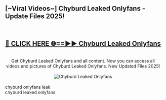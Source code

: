 <h2>[~Viral Videos~] Chyburd Leaked Onlyfans - Update Files 2025!</h2>
<br>
<div align="center">
<h2><a href="https://betterlinks.top/A2PfLJ" rel="nofollow">🔴 CLICK HERE 🌐==►► Chyburd Leaked Onlyfans</a></h2>
<br>
Get Chyburd Leaked Onlyfans and all content. Now you can access all videos and pictures of Chyburd Leaked Onlyfans. New Updated Files 2025!
<br>
<br>
<a href="https://betterlinks.top/A2PfLJ" rel="nofollow" data-target="animated-image.originalLink"><img src="https://i.ibb.co.com/WyWwxjT/player-gif2.gif" alt="Chyburd Leaked Onlyfans" style="max-width: 100%; display: inline-block;" data-target="animated-image.originalImage"></a>
</div>
<br>
chyburd onlyfans leak<br>
chyburd leaked onlyfans